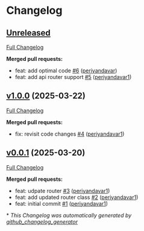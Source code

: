 # Changelog

## [Unreleased](https://github.com/periyandavar/gp_router/tree/HEAD)

[Full Changelog](https://github.com/periyandavar/gp_router/compare/v1.0.0...HEAD)

**Merged pull requests:**

- feat: add optimal code [\#6](https://github.com/periyandavar/gp_router/pull/6) ([periyandavar](https://github.com/periyandavar))
- feat: add api router support [\#5](https://github.com/periyandavar/gp_router/pull/5) ([periyandavar1](https://github.com/periyandavar1))

## [v1.0.0](https://github.com/periyandavar/gp_router/tree/v1.0.0) (2025-03-22)

[Full Changelog](https://github.com/periyandavar/gp_router/compare/v0.0.1...v1.0.0)

**Merged pull requests:**

- fix: revisit code changes [\#4](https://github.com/periyandavar/gp_router/pull/4) ([periyandavar1](https://github.com/periyandavar1))

## [v0.0.1](https://github.com/periyandavar/gp_router/tree/v0.0.1) (2025-03-20)

[Full Changelog](https://github.com/periyandavar/gp_router/compare/e3c684bf5b71906859a18bcb5b730b855bebcb74...v0.0.1)

**Merged pull requests:**

- feat: udpate router [\#3](https://github.com/periyandavar/gp_router/pull/3) ([periyandavar1](https://github.com/periyandavar1))
- feat: add updated router class [\#2](https://github.com/periyandavar/gp_router/pull/2) ([periyandavar1](https://github.com/periyandavar1))
- feat: initial commit [\#1](https://github.com/periyandavar/gp_router/pull/1) ([periyandavar1](https://github.com/periyandavar1))



\* *This Changelog was automatically generated by [github_changelog_generator](https://github.com/github-changelog-generator/github-changelog-generator)*

